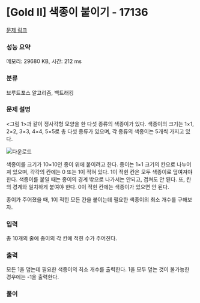# [Gold II] 색종이 붙이기 - 17136

[문제 링크](https://www.acmicpc.net/problem/17136) 

### 성능 요약

메모리: 29680 KB, 시간: 212 ms

### 분류

브루트포스 알고리즘, 백트래킹

### 문제 설명

<그림 1>과 같이 정사각형 모양을 한 다섯 종류의 색종이가 있다. 색종이의 크기는 1×1, 2×2, 3×3, 4×4, 5×5로 총 다섯 종류가 있으며, 각 종류의 색종이는 5개씩 가지고 있다.

![다운로드](https://user-images.githubusercontent.com/88186460/222296334-c7f421b2-451d-4b49-a59d-66fd4c0c23d9.png)

색종이를 크기가 10×10인 종이 위에 붙이려고 한다. 종이는 1×1 크기의 칸으로 나누어져 있으며, 각각의 칸에는 0 또는 1이 적혀 있다. 1이 적힌 칸은 모두 색종이로 덮여져야 한다. 색종이를 붙일 때는 종이의 경계 밖으로 나가서는 안되고, 겹쳐도 안 된다. 또, 칸의 경계와 일치하게 붙여야 한다. 0이 적힌 칸에는 색종이가 있으면 안 된다.

종이가 주어졌을 때, 1이 적힌 모든 칸을 붙이는데 필요한 색종이의 최소 개수를 구해보자.

### 입력 

총 10개의 줄에 종이의 각 칸에 적힌 수가 주어진다.

### 출력 

모든 1을 덮는데 필요한 색종이의 최소 개수를 출력한다. 1을 모두 덮는 것이 불가능한 경우에는 -1을 출력한다.
 
### 풀이
